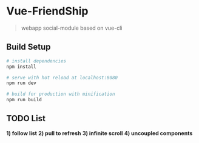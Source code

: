 # Vue-FriendShip

> webapp social-module based on vue-cli

## Build Setup

``` bash
# install dependencies
npm install

# serve with hot reload at localhost:8080
npm run dev

# build for production with minification
npm run build
```

## TODO List
 **1) follow list**
 **2) pull to refresh**
 **3) infinite scroll**
 **4) uncoupled components**